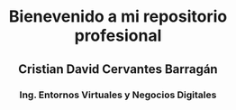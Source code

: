 <h1 align= "center">Bienevenido a mi repositorio profesional</h1>
<p></p>
<h2 align= "center"> Cristian David Cervantes Barragán</h2>
<p></p>
<h3 align= "center"> Ing. Entornos Virtuales y Negocios Digitales</h3>

<!--
**Davidshowki/Davidshowki** is a ✨ _special_ ✨ repository because its `README.md` (this file) appears on your GitHub profile.

Here are some ideas to get you started:

- 🔭 I’m currently working on ...
- 🌱 I’m currently learning ...
- 👯 I’m looking to collaborate on ...
- 🤔 I’m looking for help with ...
- 💬 Ask me about ...
- 📫 How to reach me: ...
- 😄 Pronouns: ...
- ⚡ Fun fact: ...
-->
